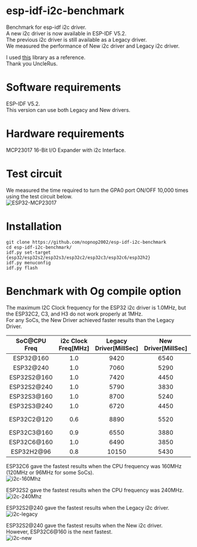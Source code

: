 # esp-idf-i2c-benchmark
Benchmark for esp-idf i2c driver.   
A new i2c driver is now available in ESP-IDF V5.2.   
The previous i2c driver is still available as a Legacy driver.   
We measured the performance of New i2c driver and Legacy i2c driver.   

I used [this](https://github.com/UncleRus/esp-idf-lib/tree/master/components/mcp23x17) library as a reference.   
Thank you UncleRus.   


# Software requirements
ESP-IDF V5.2.   
This version can use both Legacy and New drivers.   

# Hardware requirements
MCP23017 16-Bit I/O Expander with i2c Interface.   


# Test circuit
We measured the time required to turn the GPA0 port ON/OFF 10,000 times using the test circuit below.   
![ESP32-MCP23017](https://github.com/nopnop2002/esp-idf-i2c-benchmark/assets/6020549/bf49dc49-062a-444b-8779-e3440bc0d5ca)


# Installation

```
git clone https://github.com/nopnop2002/esp-idf-i2c-benchmark
cd esp-idf-i2c-benchmark/
idf.py set-target {esp32/esp32s2/esp32s3/esp32c2/esp32c3/esp32c6/esp32h2}
idf.py menuconfig
idf.py flash
```

# Benchmark with Og compile option
The maximum I2C Clock frequency for the ESP32 i2c driver is 1.0MHz, but the ESP32C2, C3, and H3 do not work properly at 1MHz.   
For any SoCs, the New Driver achieved faster results than the Legacy Driver.   

|SoC@CPU Freq|i2c Clock Freq[MHz]|Legacy Driver[MillSec]|New Driver[MillSec]||
|:-:|:-:|:-:|:-:|:-:|
|ESP32@160|1.0|9420|6540||
|ESP32@240|1.0|7060|5290||
|ESP32S2@160|1.0|7420|4450||
|ESP32S2@240|1.0|5790|3830||
|ESP32S3@160|1.0|8700|5240||
|ESP32S3@240|1.0|6720|4450||
|ESP32C2@120|0.6|8890|5520|26MHz XTAL|
|ESP32C3@160|0.9|6550|3880||
|ESP32C6@160|1.0|6490|3850||
|ESP32H2@96|0.8|10150|5430||

ESP32C6 gave the fastest results when the CPU frequency was 160MHz (120MHz or 96MHz for some SoCs).   
![i2c-160Mhz](https://github.com/nopnop2002/esp-idf-i2c-benchmark/assets/6020549/eb2efe7f-e546-4cad-8cae-4605d0ca2af0)

ESP32S2 gave the fastest results when the CPU frequency was 240MHz.   
![i2c-240Mhz](https://github.com/nopnop2002/esp-idf-i2c-benchmark/assets/6020549/c97060c4-1414-4429-bfbc-e5b69c362982)

ESP32S2@240 gave the fastest results when the Legacy i2c driver.   
![i2c-legacy](https://github.com/nopnop2002/esp-idf-i2c-benchmark/assets/6020549/833a7a10-35b8-4169-b9c6-91e5e99d9f38)

ESP32S2@240 gave the fastest results when the New i2c driver.   
However, ESP32C6@160 is the next fastest.   
![i2c-new](https://github.com/nopnop2002/esp-idf-i2c-benchmark/assets/6020549/92f3ad4b-a451-45b9-9772-9449f938689c)
